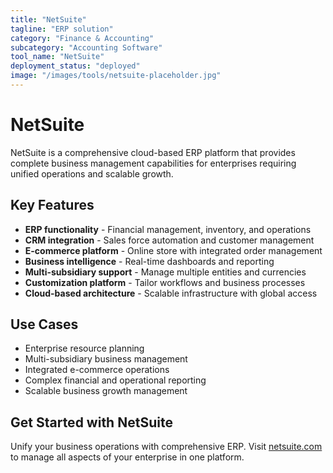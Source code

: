 ```yaml
---
title: "NetSuite"
tagline: "ERP solution"
category: "Finance & Accounting"
subcategory: "Accounting Software"
tool_name: "NetSuite"
deployment_status: "deployed"
image: "/images/tools/netsuite-placeholder.jpg"
---
```


# NetSuite

NetSuite is a comprehensive cloud-based ERP platform that provides complete business management capabilities for enterprises requiring unified operations and scalable growth.

## Key Features

- **ERP functionality** - Financial management, inventory, and operations
- **CRM integration** - Sales force automation and customer management
- **E-commerce platform** - Online store with integrated order management
- **Business intelligence** - Real-time dashboards and reporting
- **Multi-subsidiary support** - Manage multiple entities and currencies
- **Customization platform** - Tailor workflows and business processes
- **Cloud-based architecture** - Scalable infrastructure with global access

## Use Cases

- Enterprise resource planning
- Multi-subsidiary business management
- Integrated e-commerce operations
- Complex financial and operational reporting
- Scalable business growth management

## Get Started with NetSuite

Unify your business operations with comprehensive ERP. Visit [netsuite.com](https://www.netsuite.com) to manage all aspects of your enterprise in one platform.